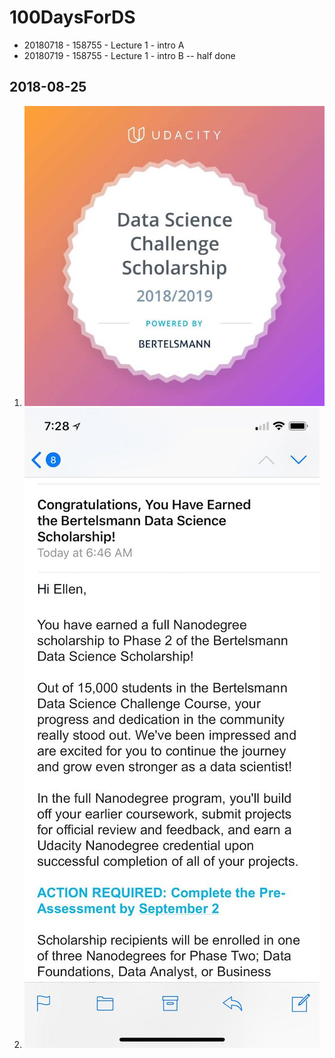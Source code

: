 # 100DaysForDS

*	20180718 - 158755 - Lecture 1 - intro A
*	20180719 - 158755 - Lecture 1 - intro B -- half done

## 2018-08-25

1. ![pic of Udacity Bertelsmann Schoolarship Badge](images/BertelsmannBadge.jpeg)
2. ![pic of Phase 2](images/Bertleman.jpeg)
